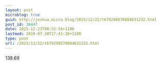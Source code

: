 ```yaml
---
layout: post
microblog: true
guid: http://joshua.micro.blog/2015/12/22/t679298570084831232.html
post_id: 36447
date: 2015-12-23T00:52:54+1100
lastmod: 2019-07-30T17:41:26+1100
type: post
url: /2015/12/22/t679298570084831232.html
---
```

138.69
